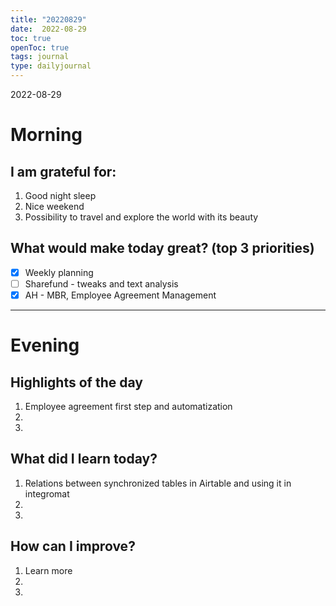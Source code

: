 ```yaml
---
title: "20220829"
date:  2022-08-29
toc: true
openToc: true
tags: journal
type: dailyjournal
---
```


 2022-08-29
# Morning
## I am grateful for:
1. Good night sleep 
2. Nice weekend 
3. Possibility to travel and explore the world with its beauty

## What would make today great? (top 3 priorities)
- [x] Weekly planning
- [ ] Sharefund - tweaks and text analysis
- [x] AH - MBR, Employee Agreement Management

---
# Evening
## Highlights of the day
1.  Employee agreement first step and automatization
2.  
3.  

## What did I learn today?
1.  Relations between synchronized tables in Airtable and using it in integromat
2. 
3. 

## How can I improve?
1.  Learn more
2.  
3.  